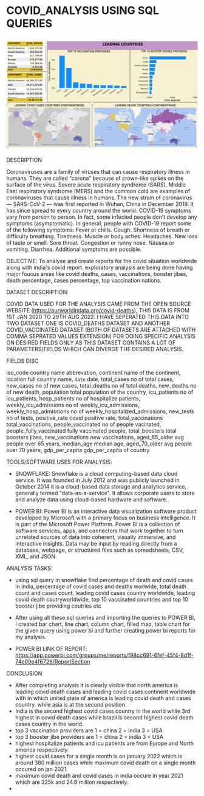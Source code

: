 # COVID_ANALYSIS USING SQL QUERIES
![](Screenshot%20(12).png)
---------------------------------
DESCRIPTION

Coronaviruses are a family of viruses that can cause respiratory illness in humans. They are called “corona” because of crown-like spikes on the surface of the virus. Severe acute respiratory syndrome (SARS), Middle East respiratory syndrome (MERS) and the common cold are examples of coronaviruses that cause illness in humans.
The new strain of coronavirus — SARS-CoV-2 — was first reported in Wuhan, China in December 2019. It has since spread to every country around the world.
COVID-19 symptoms vary from person to person. In fact, some infected people don’t develop any symptoms (asymptomatic). In general, people with COVID-19 report some of the following symptoms:
Fever or chills.
Cough.
Shortness of breath or difficulty breathing.
Tiredness.
Muscle or body aches.
Headaches.
New loss of taste or smell.
Sore throat.
Congestion or runny nose.
Nausea or vomiting.
Diarrhea.
Additional symptoms are possible.

OBJECTIVE:
To analyse and create reports for the covid situation worldwide along with india's covid report. exploratory analysis are being done having major foucus areas like covid deaths, cases, vaccinations, booster jibes, death percentage, cases percentage, top vaccination nations.

DATASET DESCRIPTION:

COVID DATA USED FOR THE ANALYSIS CAME FROM THE OPEN SOURCE WEBSITE (https://ourworldindata.org/covid-deaths), THIS DATA IS FROM 1ST JAN 2020 TO 29TH AUG 2022. I HAVE SEPERATED THIS DATA INTO TWO DATASET ONE IS COVID_DEATHS DATASET AND ANOTHER COVID_VACCINATED DATASET (BOTH OF DATASETS ARE ATTACHED WITH COMMA SEPRATED VALUES EXTENSION) FOR DOING SPECIFIC ANALYSIS ON DESIRED FIELDS ONLY AS THIS DATASET CONTAINS A LOT OF PARAMETERS/FIELDS WHICH CAN DIVERGE THE DESIRED ANALYSIS. 


FIELDS                                                    DISC

iso_code                                           country name abbrevation, 
continent                                           name of the continent, 
location                                            full country name, 
`date`                                              date, 
total_cases                                         no of total cases, 
new_cases                                           no of new cases, 
total_deaths                                        no of total deaths, 
new_deaths                                          no of new death, 
population                                          total population of the country, 
icu_patients                                        no of icu_patients, 
hosp_patients                                       no of hospitalize patients, 
weekly_icu_admissions                               no of weekly_icu_admissions, 
weekly_hosp_admissions                              no of weekly_hospitalized_admissions, 
new_tests                                           no of tests, 
positive_rate                                       covid positive rate, 
total_vaccinations                                  total_vaccinations, 
people_vaccinated                                   no of people vacinated, 
people_fully_vaccinated                             fully vaccinated people, 
total_boosters                                      total boosters jibes, 
new_vaccinations                                    new vaccinations, 
aged_65_older                                       avg people over 65 years, 
median_age                                          median age, 
aged_70_older                                       avg people over 70 years, 
gdp_per_capita                                      gdp_per_capita of country

TOOLS/SOFTWARE USES FOR ANALYSIS:
* SNOWFLAKE:
Snowflake is a cloud computing–based data cloud service. It was founded in July 2012 and was publicly launched in October 2014 
it is a cloud-based data storage and analytics service, generally termed "data-as-a-service". It allows corporate users to store and analyze data using cloud-based hardware and software.

* POWER BI:
Power BI is an interactive data visualization software product developed by Microsoft with a primary focus on business intelligence. It is part of the Microsoft Power Platform. Power BI is a collection of software services, apps, and connectors that work together to turn unrelated sources of data into coherent, visually immersive, and interactive insights. Data may be input by reading directly from a database, webpage, or structured files such as spreadsheets, CSV, XML, and JSON.

ANALYSIS TASKS:

* using sql query in snowflake find percentage of death and covid cases in india, percentage of covid cases and deaths worlwide, total death count and cases count, leading covid cases country worldwide, leading covid death coutryworldwide, top 10 vaccinated countries and top 10 booster jibe providing coutries etc

* After using all these sql queries and importing the queries to POWER BI, I created bar chart, line chart, column chart, filled map, table chart for the given query
using power bi and further creating power bi reports for my analysis.

* POWER BI LINK OF REPORT: https://app.powerbi.com/groups/me/reports/f98cc691-6fef-45f4-8d1f-74e09e4f6726/ReportSection

CONCLUSION
* After completing analysis it is clearly visible that north america is leading covid death cases and leading covid cases continent worldwide with in which united state of america is leading covid death and cases country. while asia is at the second position.
* India is the second highest covid cases country in the world while 3rd highest in covid death cases while brazil is second highest covid death cases country in the world.
* top 3 vaccination providers are 
1 = china 
2 = india
3 = USA
* top 3 booster jibe providers are
1 = china
2 = india
3 = USA
* highest hospitalize patients and icu patients are from Europe and North america respectively.
* highest covid cases for a single month is on january 2022 which is around 380 million cases while maximum covid death on a single month occured on jan 2021.
* maximum covid death and covid cases in india occure in year 2021 which are 325k and 24.6 million respectively.
* 



